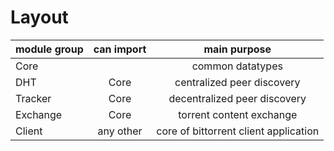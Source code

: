 Layout
======

| module group | can import   | main purpose                           |
|:-------------|:------------:|:--------------------------------------:|
| Core         |              | common datatypes                       |
| DHT          |  Core        | centralized peer discovery             |
| Tracker      |  Core        | decentralized peer discovery           |
| Exchange     |  Core        | torrent content exchange               |
| Client       | any other    | core of bittorrent client application  |
